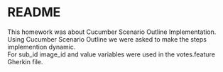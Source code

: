 # README 
This homework was about Cucumber Scenario Outline Implementation. </br>
Using Cucumber Scenario Outline we were asked to make the steps implemention dynamic. </br>
For sub_id image_id and value variables were used in the votes.feature Gherkin file. </br>
